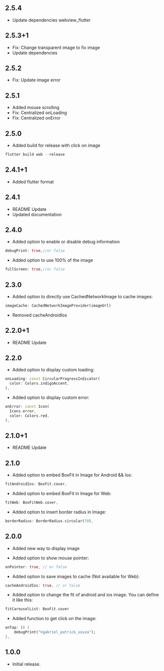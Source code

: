 ## 2.5.4

* Update dependencies webview_flutter

## 2.5.3+1

* Fix: Change transparent image to fix image
* Update dependencies

## 2.5.2

* Fix: Update image error

## 2.5.1

* Added mouse scrolling
* Fix: Centralized onLoading
* Fix: Centralized onError

## 2.5.0

* Added build for release with click on image
```dart
flutter build web --release
```

## 2.4.1+1

* Added flutter format

## 2.4.1

* README Update
* Updated documentation

## 2.4.0

* Added option to enable or disable debug information
```dart
debugPrint: true,//or false
```

* Added option to use 100% of the image
```dart
fullScreen: true,//or false
```

## 2.3.0

* Added option to directly use CachedNetworkImage to cache images:
```dart
imageCache: CachedNetworkImageProvider(imageUrl)
```

* Removed cacheAndroidIos

## 2.2.0+1

* README Update

## 2.2.0

* Added option to display custom loading:
```dart
onLoading: const CircularProgressIndicator(
  color: Colors.indigoAccent,
),
```

* Added option to display custom error:
```dart
onError: const Icon(
  Icons.error,
  color: Colors.red,
),
```

## 2.1.0+1

* README Update

## 2.1.0

* Added option to embed BoxFit in Image for Android && Ios:
```dart
fitAndroidIos: BoxFit.cover,
```

* Added option to embed BoxFit in Image for Web:
```dart
fitWeb: BoxFitWeb.cover,
```

* Added option to insert border radius in Image:
```dart
borderRadius: BorderRadius.circular(70),
```

## 2.0.0

* Added new way to display image

* Added option to show mouse pointer:
```dart
onPointer: true, // or false
```

* Added option to save images to cache (Not available for Web):
```dart
cacheAndroidIos: true, // or false
```

* Added option to change the fit of android and ios image. You can define it like this:
```dart
fitCarouselList: BoxFit.cover
```

* Added function to get click on the image:
```dart
onTap: () {
    debugPrint("©gabriel_patrick_souza");
},
```

## 1.0.0

* Initial release.

